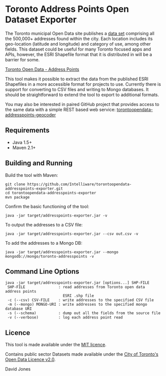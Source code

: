 Toronto Address Points Open Dataset Exporter
============================================

The Toronto municipal Open Data site publishes a [data set](http://www1.toronto.ca/wps/portal/open_data/open_data_item_details?vgnextoid=91415f9cd70bb210VgnVCM1000003dd60f89RCRD&vgnextchannel=6e886aa8cc819210VgnVCM10000067d60f89RCRD) comprising all the 500,000+ addresses found within the city. Each location includes its geo-location (latitude and longitude) and category of use, among other fields. This dataset could be useful for many Toronto focused apps and APIs, however, the ESRI Shapefile format that it is distributed in will be a barrier for some.   

[Toronto Open Data - Address Points](http://www1.toronto.ca/wps/portal/open_data/open_data_item_details?vgnextoid=91415f9cd70bb210VgnVCM1000003dd60f89RCRD&vgnextchannel=6e886aa8cc819210VgnVCM10000067d60f89RCRD)

This tool makes it possible to extract the data from the published ESRI Shapefiles in a more accessible format for projects to use. Currently there is support for converting to CSV files and writing to Mongo databases. It should be straightforward to extend the tool to export to additional formats.

You may also be interested in paired GitHub project that provides access to the same data with a simple REST based web service:
[torontoopendata-addresspoints-geocoder](https://github.com/Intelliware/torontoopendata-addresspoints-geocoder)


Requirements
------------

* Java 1.5+
* Maven 2.1+


Building and Running
--------------------

Build the tool with Maven:

    git clone https://github.com/Intelliware/torontoopendata-addresspoints-exporter.git
    cd torontoopendata-addresspoints-exporter
    mvn package

Confirm the basic functioning of the tool:

    java -jar target/addresspoints-exporter.jar -v

To output the addresses to a CSV file:

    java -jar target/addresspoints-exporter.jar --csv out.csv -v

To add the addresses to a Mongo DB:

    java -jar target/addresspoints-exporter.jar --mongo mongodb://mongo/toronto-addresspoints -v


Command Line Options
--------------------
    java -jar target/addresspoints-exporter.jar [options...] SHP-FILE
     SHP-FILE               : read addresses from Toronto open data address points
                              ESRI .shp file
     -c (--csv) CSV-FILE    : write addresses to the specified CSV file
     -m (--mongo) MONGO-URI : write addresses to the specified mongo database URI
     -s (--schema)          : dump out all the fields from the source file
     -v (--verbose)         : log each address point read


Licence
-------

This tool is made available under the [MIT licence](https://github.com/Intelliware/torontoopendata-addresspoints-exporter/blob/master/LICENSE).

Contains public sector Datasets made available under the [City of Toronto's Open Data Licence v2.0](http://www1.toronto.ca/wps/portal/open_data/open_data_fact_sheet_details?vgnextoid=59986aa8cc819210VgnVCM10000067d60f89RCRD).



David Jones
